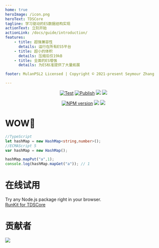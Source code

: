 ```yaml
---
home: true
heroImage: /icon.png
heroText: TDSCore
tagline: 学习驱动的ES数据结构实现
actionText: 立刻开始
actionLink: /docs/guide/introduction/
features:
    - title: 超强兼容性
      details: 运行在所有ES5平台
    - title: 超小的体积
      details: 压缩后仅19kB
    - title: 全面的ES增强
      details: 为ES标准提供了大量拓展

footer: MulanPSL2 Licensed | Copyright © 2021-present Seymour Zhang

---
```

<div align="center">

[![Test](https://github.com/zsh2401/tdscore/actions/workflows/test.yml/badge.svg)](https://github.com/zsh2401/tdscore/actions/workflows/test.yml)
[![Publish](https://github.com/zsh2401/tdscore/actions/workflows/publish.yml/badge.svg)](https://github.com/zsh2401/tdscore/actions/workflows/publish.yml)
![](https://img.shields.io/github/languages/top/zsh2401/tdscore)
![](https://img.shields.io/node/v/tdscore)

[![NPM version](https://img.shields.io/npm/v/tdscore.svg)](https://www.npmjs.com/package/tdscore)
![](https://badgen.net/npm/dy/tdscore)
![](https://img.shields.io/bundlephobia/minzip/tdscore)

</div>

# WOW📢
```typescript
//TypeScript
let hashMap = new HashMap<string,number>();
//ECMAScript 5
var hashMap = new HashMap();

hashMap.mapPut("a",1);
console.log(hashMap.mapGet("a")); // 1
```
# 在线试用
Try any Node.js package right in your browser.   
[RunKit for TDSCore](https://npm.runkit.com/tdscore)

# 贡献者

![](https://contrib.rocks/image?repo=zsh2401/tdscore)
